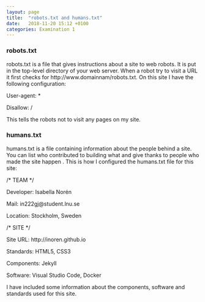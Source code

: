 ```yaml
---
layout: page
title:  "robots.txt and humans.txt"
date:   2018-11-20 15:12 +0100
categories: Examination 1
---
```

<div class="post-meta">
<h3>robots.txt</h3>
<p>robots.txt is a file that gives instructions about a site to web robots. It is put in the top-level directory of your web server. When a robot try to visit a URL it first checks for http://www.domainnam/robots.txt. On this site I have the following configuration: </p>

<p class="post-code">User-agent: *</p>
<p class="post-code">Disallow: /</p>

<p>This tells the robots not to visit any pages on my site.</p>

<h3>humans.txt</h3>
<p>humans.txt is a file containing information about the people behind a site. You can list who contributed to building what and give thanks to people who made the site happen . This is how I configured  the humans.txt file for this site:</p>

<p class="post-code">/* TEAM */</p>
<p class="post-code">Developer: Isabella Norén</p>
<p class="post-code">Mail: in222gj@student.lnu.se</p>
<p class="post-code">Location: Stockholm, Sweden</p>


<p class="post-code">/* SITE */</p>
<p class="post-code">Site URL: http://inoren.github.io</p>
<p class="post-code">Standards: HTML5, CSS3</p>
<p class="post-code">Components: Jekyll</p>
<p class="post-code">Software: Visual Studio Code, Docker</p>

<p>I have included some information about the components, software and standards used for this site. </p>
</div>